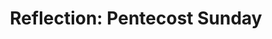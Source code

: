 ---
title: "Reflection: Pentecost Sunday"
layout: reader
description: "From the Homily of Rev Fr Hillary Agbenosi"
feature_image: posts/reflection-pentecost-sunday-year-a.jpg
category: reflection
published: true
---